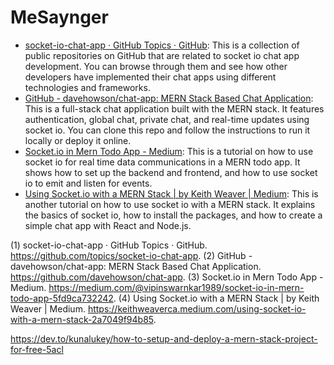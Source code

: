 # MeSaynger

- [socket-io-chat-app · GitHub Topics · GitHub](^1^): This is a collection of public repositories on GitHub that are related to socket io chat app development. You can browse through them and see how other developers have implemented their chat apps using different technologies and frameworks.
- [GitHub - davehowson/chat-app: MERN Stack Based Chat Application](^2^): This is a full-stack chat application built with the MERN stack. It features authentication, global chat, private chat, and real-time updates using socket io. You can clone this repo and follow the instructions to run it locally or deploy it online.
- [Socket.io in Mern Todo App - Medium](^3^): This is a tutorial on how to use socket io for real time data communications in a MERN todo app. It shows how to set up the backend and frontend, and how to use socket io to emit and listen for events.
- [Using Socket.io with a MERN Stack | by Keith Weaver | Medium](^4^): This is another tutorial on how to use socket io with a MERN stack. It explains the basics of socket io, how to install the packages, and how to create a simple chat app with React and Node.js.

(1) socket-io-chat-app · GitHub Topics · GitHub. https://github.com/topics/socket-io-chat-app.
(2) GitHub - davehowson/chat-app: MERN Stack Based Chat Application. https://github.com/davehowson/chat-app.
(3) Socket.io in Mern Todo App - Medium. https://medium.com/@vipinswarnkar1989/socket-io-in-mern-todo-app-5fd9ca732242.
(4) Using Socket.io with a MERN Stack | by Keith Weaver | Medium. https://keithweaverca.medium.com/using-socket-io-with-a-mern-stack-2a7049f94b85.


https://dev.to/kunalukey/how-to-setup-and-deploy-a-mern-stack-project-for-free-5acl